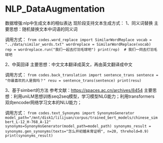 # NLP_DataAugmentation
数据增强:nlp中生成文本的相似表达
现阶段支持文本生成方式：
1、同义词替换
主要思想：随机替换文本中词语的同义词

调用方式：
`from codes.word_replace import SimilarWordReplace
vocab = "../data/similar_words.txt"
wordreplace = SimilarWordReplace(vocab)
rep = wordreplace.run("我们一起去打羽毛球吧")
print(rep)  # 我们一同去打羽毛球吧`

2、中英回译
主要思想：中文文本翻译成英文，再由英文翻译成中文

调用方式：
`from codes.back_translation import sentence_trans
sentence = "你最喜欢的人是我吗？"
resu = sentence_trans(sentence)
print(resu)`

3、基于simbert的方法
参考文献：https://spaces.ac.cn/archives/8454
主要思想：利用uniLM思想训练seq2seq模型，学习模型NLG能力；利用transformers双向encoder网络学习文本的NLU能力；

调用方式：
`from codes.text_Synonyms import SynonymsGenerator
model_path="/mnt/disk1/lilijuan/corpus/trained_bert_models/chinese_simbert_L-12_H-768_A-12"
synonyms=SynonymsGenerator(model_path=model_path)
synonyms_result = synonyms.gen_synonyms(texts="怎么开初婚未育证明", n=20, threhold=0.9)
print(synonyms_result)`